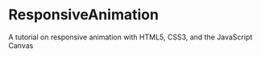 # ResponsiveAnimation
A tutorial on responsive animation with HTML5, CSS3, and the JavaScript Canvas
